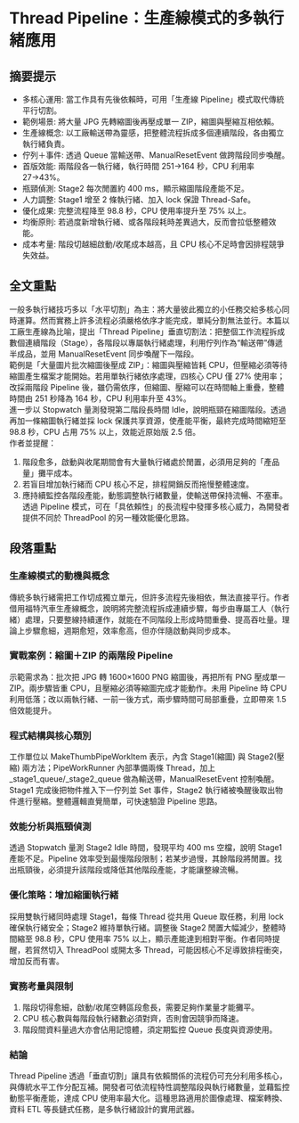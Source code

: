 # Thread Pipeline：生產線模式的多執行緒應用

## 摘要提示
- 多核心運用: 當工作具有先後依賴時，可用「生產線 Pipeline」模式取代傳統平行切割。  
- 範例場景: 將大量 JPG 先轉縮圖後再壓成單一 ZIP，縮圖與壓縮互相依賴。  
- 生產線概念: 以工廠輸送帶為靈感，把整體流程拆成多個連續階段，各由獨立執行緒負責。  
- 佇列＋事件: 透過 Queue 當輸送帶、ManualResetEvent 做跨階段同步喚醒。  
- 首版效能: 兩階段各一執行緒，執行時間 251→164 秒，CPU 利用率 27→43%。  
- 瓶頸偵測: Stage2 每次閒置約 400 ms，顯示縮圖階段產能不足。  
- 人力調整: Stage1 增至 2 條執行緒、加入 lock 保證 Thread-Safe。  
- 優化成果: 完整流程降至 98.8 秒，CPU 使用率提升至 75% 以上。  
- 均衡原則: 若過度新增執行緒、或各階段耗時差異過大，反而會拉低整體效能。  
- 成本考量: 階段切越細啟動/收尾成本越高，且 CPU 核心不足時會因排程競爭失效益。  

## 全文重點
一般多執行緒技巧多以「水平切割」為主：將大量彼此獨立的小任務交給多核心同時運算。然而實務上許多流程必須嚴格依序才能完成，單純分割無法並行。本篇以工廠生產線為比喻，提出「Thread Pipeline」垂直切割法：把整個工作流程拆成數個連續階段（Stage），各階段以專屬執行緒處理，利用佇列作為“輸送帶”傳遞半成品，並用 ManualResetEvent 同步喚醒下一階段。  
範例是「大量圖片批次縮圖後壓成 ZIP」：縮圖與壓縮皆耗 CPU，但壓縮必須等待縮圖產生檔案才能開始。若用單執行緒依序處理，四核心 CPU 僅 27% 使用率；改採兩階段 Pipeline 後，雖仍需依序，但縮圖、壓縮可以在時間軸上重疊，整體時間由 251 秒降為 164 秒，CPU 利用率升至 43%。  
進一步以 Stopwatch 量測發現第二階段長時間 Idle，說明瓶頸在縮圖階段。透過再加一條縮圖執行緒並採 lock 保護共享資源，使產能平衡，最終完成時間縮短至 98.8 秒，CPU 占用 75% 以上，效能近原始版 2.5 倍。  
作者並提醒：  
1. 階段愈多，啟動與收尾期間會有大量執行緒處於閒置，必須用足夠的「產品量」攤平成本。  
2. 若盲目增加執行緒而 CPU 核心不足，排程開銷反而拖慢整體速度。  
3. 應持續監控各階段產能，動態調整執行緒數量，使輸送帶保持流暢、不塞車。  
透過 Pipeline 模式，可在「具依賴性」的長流程中發揮多核心威力，為開發者提供不同於 ThreadPool 的另一種效能優化思路。  

## 段落重點
### 生產線模式的動機與概念
傳統多執行緒需把工作切成獨立單元，但許多流程先後相依，無法直接平行。作者借用福特汽車生產線概念，說明將完整流程拆成連續步驟，每步由專屬工人（執行緒）處理，只要整線持續運作，就能在不同階段上形成時間重疊、提高吞吐量。理論上步驟愈細，週期愈短，效率愈高，但亦伴隨啟動與同步成本。  

### 實戰案例：縮圖＋ZIP 的兩階段 Pipeline
示範需求為：批次把 JPG 轉 1600×1600 PNG 縮圖後，再把所有 PNG 壓成單一 ZIP。兩步驟皆重 CPU，且壓縮必須等縮圖完成才能動作。未用 Pipeline 時 CPU 利用低落；改以兩執行緒、一前一後方式，兩步驟時間可局部重疊，立即帶來 1.5 倍效能提升。  

### 程式結構與核心類別
工作單位以 MakeThumbPipeWorkItem 表示，內含 Stage1(縮圖) 與 Stage2(壓縮) 兩方法；PipeWorkRunner 內部準備兩條 Thread，加上 _stage1_queue/_stage2_queue 做為輸送帶，ManualResetEvent 控制喚醒。Stage1 完成後把物件推入下一佇列並 Set 事件，Stage2 執行緒被喚醒後取出物件進行壓縮。整體邏輯直覺簡單，可快速驗證 Pipeline 思路。  

### 效能分析與瓶頸偵測
透過 Stopwatch 量測 Stage2 Idle 時間，發現平均 400 ms 空檔，說明 Stage1 產能不足。Pipeline 效率受到最慢階段限制；若某步過慢，其餘階段將閒置。找出瓶頸後，必須提升該階段或降低其他階段產能，才能讓整線流暢。  

### 優化策略：增加縮圖執行緒
採用雙執行緒同時處理 Stage1，每條 Thread 從共用 Queue 取任務，利用 lock 確保執行緒安全；Stage2 維持單執行緒。調整後 Stage2 閒置大幅減少，整體時間縮至 98.8 秒，CPU 使用率 75% 以上，顯示產能達到相對平衡。作者同時提醒，若貿然切入 ThreadPool 或開太多 Thread，可能因核心不足導致排程衝突，增加反而有害。  

### 實務考量與限制
1. 階段切得愈細，啟動/收尾空轉區段愈長，需要足夠作業量才能攤平。  
2. CPU 核心數與每階段執行緒數必須對齊，否則會因競爭而降速。  
3. 階段間資料量過大亦會佔用記憶體，須定期監控 Queue 長度與資源使用。  

### 結論
Thread Pipeline 透過「垂直切割」讓具有依賴關係的流程仍可充分利用多核心，與傳統水平工作分配互補。開發者可依流程特性調整階段與執行緒數量，並藉監控動態平衡產能，達成 CPU 使用率最大化。這種思路適用於圖像處理、檔案轉換、資料 ETL 等長鏈式任務，是多執行緒設計的實用武器。